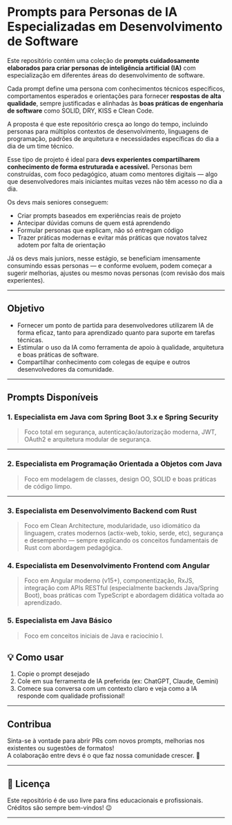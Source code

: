 # Prompts para Personas de IA Especializadas em Desenvolvimento de Software

Este repositório contém uma coleção de **prompts cuidadosamente elaborados para criar personas de inteligência artificial (IA)** com especialização em diferentes áreas do desenvolvimento de software.

Cada prompt define uma persona com conhecimentos técnicos específicos, comportamentos esperados e orientações para fornecer **respostas de alta qualidade**, sempre justificadas e alinhadas às **boas práticas de engenharia de software** como SOLID, DRY, KISS e Clean Code.

A proposta é que este repositório cresça ao longo do tempo, incluindo personas para múltiplos contextos de desenvolvimento, linguagens de programação, padrões de arquitetura e necessidades específicas do dia a dia de um time técnico.

Esse tipo de projeto é ideal para **devs experientes compartilharem conhecimento de forma estruturada e acessível.** Personas bem construídas, com foco pedagógico, atuam como mentores digitais — algo que desenvolvedores mais iniciantes muitas vezes não têm acesso no dia a dia.

Os devs mais seniores conseguem:

- Criar prompts baseados em experiências reais de projeto
- Antecipar dúvidas comuns de quem está aprendendo
- Formular personas que explicam, não só entregam código
- Trazer práticas modernas e evitar más práticas que novatos talvez adotem por falta de orientação

Já os devs mais juniors, nesse estágio, se beneficiam imensamente consumindo essas personas — e conforme evoluem, podem começar a sugerir melhorias, ajustes ou mesmo novas personas (com revisão dos mais experientes).

---

##  Objetivo

- Fornecer um ponto de partida para desenvolvedores utilizarem IA de forma eficaz, tanto para aprendizado quanto para suporte em tarefas técnicas.
- Estimular o uso da IA como ferramenta de apoio à qualidade, arquitetura e boas práticas de software.
- Compartilhar conhecimento com colegas de equipe e outros desenvolvedores da comunidade.

---

##  Prompts Disponíveis

### 1. Especialista em Java com Spring Boot 3.x e Spring Security

> Foco total em segurança, autenticação/autorização moderna, JWT, OAuth2 e arquitetura modular de segurança.

---

### 2. Especialista em Programação Orientada a Objetos com Java

> Foco em modelagem de classes, design OO, SOLID e boas práticas de código limpo.

---

### 3. Especialista em Desenvolvimento Backend com Rust

> Foco em Clean Architecture, modularidade, uso idiomático da linguagem, crates modernos (actix-web, tokio, serde, etc), segurança e desempenho — sempre explicando os conceitos fundamentais de Rust com abordagem pedagógica.

### 4. Especialista em Desenvolvimento Frontend com Angular

> Foco em Angular moderno (v15+), componentização, RxJS, integração com APIs RESTful (especialmente backends Java/Spring Boot), boas práticas com TypeScript e abordagem didática voltada ao aprendizado.

### 5. Especialista em Java Básico

> Foco em conceitos iniciais de Java e raciocínio l.


## 💡 Como usar

1. Copie o prompt desejado
2. Cole em sua ferramenta de IA preferida (ex: ChatGPT, Claude, Gemini)
3. Comece sua conversa com um contexto claro e veja como a IA responde com qualidade profissional!

---

##  Contribua

Sinta-se à vontade para abrir PRs com novos prompts, melhorias nos existentes ou sugestões de formatos!  
A colaboração entre devs é o que faz nossa comunidade crescer. 🚀

---

## 📜 Licença

Este repositório é de uso livre para fins educacionais e profissionais.  
Créditos são sempre bem-vindos! 😉

---
